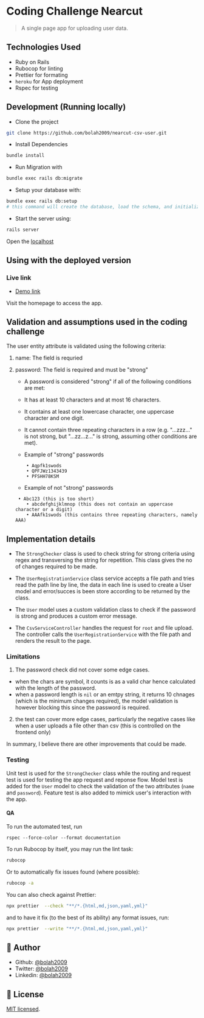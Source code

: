 # Coding Challenge Nearcut

> A single page app for uploading user data.

## Technologies Used

- Ruby on Rails
- Rubocop for linting
- Prettier for formating
- `heroku` for App deployment
- Rspec for testing

## Development (Running locally)

- Clone the project

```bash
git clone https://github.com/bolah2009/nearcut-csv-user.git

```

- Install Dependencies

```bash
bundle install
```

- Run Migration with

```bash
bundle exec rails db:migrate
```

- Setup your database with:

```bash
bundle exec rails db:setup
# this command will create the database, load the schema, and initialize it with the seed data.
```

- Start the server using:

```bash
rails server
```

Open the [localhost](http://localhost:3000/)

## Using with the deployed version

### Live link

- [Demo link](https://nearcut-csv-user.herokuapp.com/)

Visit the homepage to access the app.

## Validation and assumptions used in the coding challenge

The user entity attribute is validated using the following criteria:

1. name: The field is requried

2. password: The field is required and must be "strong"

   - A password is considered "strong" if all of the following conditions are met:
   - It has at least 10 characters and at most 16 characters.
   - It contains at least one lowercase character, one uppercase character and one digit.
   - It cannot contain three repeating characters in a row (e.g. "...zzz..." is not strong, but "...zz...z..." is strong, assuming other conditions are met).

   - Example of "strong" passwords

   ```
       • Aqpfk1swods
       • QPFJWz1343439
       • PFSHH78KSM
   ```

   - Example of not "strong" passwords

   ```
   	• Abc123 (this is too short)
       • abcdefghijklmnop (this does not contain an uppercase character or a digit)
       • AAAfk1swods (this contains three repeating characters, namely AAA)
   ```

## Implementation details

- The `StrongChecker` class is used to check string for strong criteria using regex and transversing the string for repetition. This class gives the no of changes required to be made.

- The `UserRegistrationService` class service accepts a file path and tries read the path line by line, the data in each line is used to create a User model and error/succes is been store according to be returned by the class.

- The `User` model uses a custom validation class to check if the password is strong and produces a custom error message.

- The `CsvServiceController` handles the request for `root` and file upload. The controller calls the `UserRegistrationService` with the file path and renders the result to the page.

### Limitations

1. The password check did not cover some edge cases.

- when the chars are symbol, it counts is as a valid char hence calculated with the length of the password.
- when a password length is `nil` or an emtpy string, it returns 10 chnages (which is the minimum changes required), the model validation is however blocking this since the password is required.

2.  the test can cover more edge cases, particularly the negative cases like when a user uploads a file other than csv (this is controlled on the frontend only)

In summary, I believe there are other improvements that could be made.

### Testing

Unit test is used for the `StrongChecker` class while the routing and request test is used for testing the app request and reponse flow. Model test is added for the `User` model to check the validation of the two attributes (`name` and `password`). Feature test is also added to mimick user's interaction with the app.

#### QA

To run the automated test, run

```
rspec --force-color --format documentation
```

To run Rubocop by itself, you may run the lint task:

```bash
rubocop
```

Or to automatically fix issues found (where possible):

```bash
rubocop -a
```

You can also check against Prettier:

```bash
npx prettier  --check "**/*.{html,md,json,yaml,yml}"
```

and to have it fix (to the best of its ability) any format issues, run:

```bash
npx prettier  --write "**/*.{html,md,json,yaml,yml}"
```

## 👤 Author

- Github: [@bolah2009](https://github.com/bolah2009)
- Twitter: [@bolah2009](https://twitter.com/bolah2009)
- Linkedin: [@bolah2009](https://www.linkedin.com/in/bolah2009/)

## 📝 License

[MIT licensed](./LICENSE).
